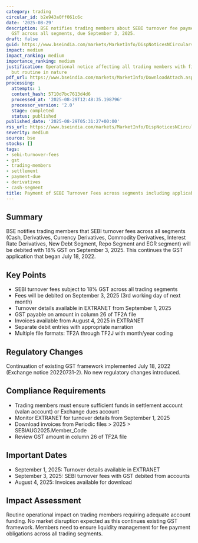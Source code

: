 ```yaml
---
category: trading
circular_id: b2e943a0ff061c6c
date: '2025-08-29'
description: BSE notifies trading members about SEBI turnover fee payment with 18%
  GST across all segments, due September 3, 2025.
draft: false
guid: https://www.bseindia.com/markets/MarketInfo/DispNoticesNCirculars.aspx?Noticeid={376EBD8F-D456-4CE8-930A-8E8346EE3CA7}&noticeno=20250829-2&dt=08/29/2025&icount=2&totcount=37&flag=0
impact: medium
impact_ranking: medium
importance_ranking: medium
justification: Operational notice affecting all trading members with financial obligations
  but routine in nature
pdf_url: https://www.bseindia.com/markets/MarketInfo/DownloadAttach.aspx?id=20250829-2&attachedId=
processing:
  attempts: 1
  content_hash: 5710d7bc7613d4d6
  processed_at: '2025-08-29T12:48:35.198796'
  processor_version: '2.0'
  stage: completed
  status: published
published_date: '2025-08-29T05:31:27+00:00'
rss_url: https://www.bseindia.com/markets/MarketInfo/DispNoticesNCirculars.aspx?Noticeid={376EBD8F-D456-4CE8-930A-8E8346EE3CA7}&noticeno=20250829-2&dt=08/29/2025&icount=2&totcount=37&flag=0
severity: medium
source: bse
stocks: []
tags:
- sebi-turnover-fees
- gst
- trading-members
- settlement
- payment-due
- derivatives
- cash-segment
title: Payment of SEBI Turnover Fees across segments including applicable GST
---
```


## Summary

BSE notifies trading members that SEBI turnover fees across all segments (Cash, Derivatives, Currency Derivatives, Commodity Derivatives, Interest Rate Derivatives, New Debt Segment, Repo Segment and EGR segment) will be debited with 18% GST on September 3, 2025. This continues the GST application that began July 18, 2022.

## Key Points

- SEBI turnover fees subject to 18% GST across all trading segments
- Fees will be debited on September 3, 2025 (3rd working day of next month)
- Turnover details available in EXTRANET from September 1, 2025
- GST payable on amount in column 26 of TF2A file
- Invoices available from August 4, 2025 in EXTRANET
- Separate debit entries with appropriate narration
- Multiple file formats: TF2A through TF2J with month/year coding

## Regulatory Changes

Continuation of existing GST framework implemented July 18, 2022 (Exchange notice 20220731-2). No new regulatory changes introduced.

## Compliance Requirements

- Trading members must ensure sufficient funds in settlement account (valan account) or Exchange dues account
- Monitor EXTRANET for turnover details from September 1, 2025
- Download invoices from Periodic files > 2025 > SEBIAUG2025.Member_Code
- Review GST amount in column 26 of TF2A file

## Important Dates

- September 1, 2025: Turnover details available in EXTRANET
- September 3, 2025: SEBI turnover fees with GST debited from accounts
- August 4, 2025: Invoices available for download

## Impact Assessment

Routine operational impact on trading members requiring adequate account funding. No market disruption expected as this continues existing GST framework. Members need to ensure liquidity management for fee payment obligations across all trading segments.